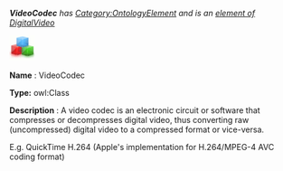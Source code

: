 ___VideoCodec__ 
 has
 [Category:OntologyElement](../../Category/OntologyElement "Category:OntologyElement") 
 and is an
 [element of](../../Property/ElementOf "Property:ElementOf") 
[DigitalVideo](../../Submissions/DigitalVideo "Submissions:DigitalVideo")_




  





[![Class](../public/images/thumb/2/27/Class.gif/45px-Class.gif)](../../Image/Class.gif "Class")


__Name__ 
 : VideoCodec
 



__Type:__ 
 owl:Class
 



__Description__ 
 : A video codec is an electronic circuit or software that compresses or decompresses digital video, thus converting raw (uncompressed) digital video to a compressed format or vice-versa.
 



 E.g. QuickTime H.264 (Apple's implementation for H.264/MPEG-4 AVC coding format)